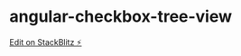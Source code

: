 # angular-checkbox-tree-view

[Edit on StackBlitz ⚡️](https://stackblitz.com/edit/angular-multi-level-tree-view)
